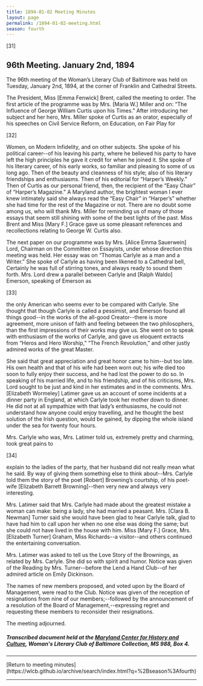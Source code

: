 ```yaml
---
title: 1894-01-02 Meeting Minutes
layout: page
permalink: /1894-01-02-meeting.html
season: fourth
---
```


<style>
    #maincontent{
        font-size:1.4em;
    }
</style>
[31]

## 96th Meeting. January 2nd, 1894

The 96th meeting of the Woman’s Literary Club of Baltimore was held on Tuesday, January 2nd, 1894, at the corner of Franklin and Cathedral Streets.

The President, Miss [Emma Fenwick] Brent, called the meeting to order. The first article of the programme was by Mrs. [Maria W.] Miller and on: “The Influence of George William Curtis upon his Times.” After introducing her subject and her hero, Mrs. Miller spoke of Curtis as an orator, especially of his speeches on Civil Service Reform, on Education, on Fair Play for

[32]

Women, on Modern Infidelity, and on other subjects. She spoke of his political career--of his leaving his party, where he believed his party to have left the high principles he gave it credit for when he joined it. She spoke of his literary career, of his early works, so familiar and pleasing to some of us long ago. Then of the beauty and cleanness of his style; also of his literary friendships and enthusiasms. Then of his editorial for “Harper’s Weekly.” Then of Curtis as our personal friend, then, the recipient of the “Easy Chair” of “Harper’s Magazine.” A Maryland author, the brightest woman I ever knew intimately said she always read the “Easy Chair” in “Harper’s” whether she had time for the rest of the Magazine or not. There are no doubt some among us, who will thank Mrs. Miller for reminding us of many of those essays that seem still shining with some of the best lights of the past. Miss Brent and Miss [Mary F.] Grace gave us some pleasant references and recollections relating to George W. Curtis also.

The next paper on our programme was by Mrs. [Alice Emma Sauerwein] Lord, Chairman on the Committee on Essayists, under whose direction this meeting was held. Her essay was on “Thomas Carlyle as a man and a Writer.” She spoke of Carlyle as having been likened to a Cathedral bell, Certainly he was full of stirring tones, and always ready to sound them forth. Mrs. Lord drew a parallel between Carlyle and [Ralph Waldo] Emerson, speaking of Emerson as

[33]

the only American who seems ever to be compared with Carlyle. She thought that though Carlyle is called a pessimist, and Emerson found all things good--in the works of the all-good Creator--there is more agreement, more unison of faith and feeling between the two philosophers, than the first impressions of their works may give us. She went on to speak with enthusiasm of the works of Carlyle, and gave us eloquent extracts from “Heros and Hero Worship,” “The French Revolution,” and other justly admired works of the great Master.

She said that great appreciation and great honor came to him--but too late. His own health and that of his wife had been worn out; his wife died too soon to fully enjoy their success, and he had lost the power to do so. In speaking of his married life, and to his friendship, and of his criticisms, Mrs. Lord sought to be just and kind in her estimates and in the comments. Mrs. [Elizabeth Wormeley] Latimer gave us an account of some incidents at a dinner party in England, at which Carlyle took her mother down to dinner. He did not at all sympathize with that lady’s enthusiasms, he could not understand how anyone could enjoy travelling, and he thought the best solution of the Irish question, would be gained, by dipping the whole island under the sea for twenty four hours.

Mrs. Carlyle who was, Mrs. Latimer told us, extremely pretty and charming, took great pains to

[34]

explain to the ladies of the party, that her husband did not really mean what he said. By way of giving them something else to think about--Mrs. Carlyle told them the story of the poet [Robert] Browning’s courtship, of his poet-wife [Elizabeth Barrett Browning]--then very new and always very interesting.

Mrs. Latimer said that Mrs. Carlyle had made about the greatest mistake a woman can make: being a lady, she had married a peasant. Mrs. [Clara B. Newman] Turner said she would have been glad to hear Carlyle talk, glad to have had him to call upon her when no one else was doing the same; but she could not have lived in the house with him. Miss [Mary F.] Grace, Mrs. [Elizabeth Turner] Graham, Miss Richards--a visitor--and others continued the entertaining conversation.

Mrs. Latimer was asked to tell us the Love Story of the Brownings, as related by Mrs. Carlyle. She did so with spirit and humor. Notice was given of the Reading by Mrs. Turner--before the Lend a Hand Club--of her admired article on Emily Dickinson.

The names of new members proposed, and voted upon by the Board of Management, were read to the Club. Notice was given of the reception of resignations from nine of our members;--followed by the announcement of a resolution of the Board of Management,--expressing regret and requesting these members to reconsider their resignations.

The meeting adjourned.
##### Transcribed document held at the [Maryland Center for History and Culture](http://mdhs.org/), Woman's Literary Club of Baltimore Collection, MS 988, Box 4. 

<hr>
[Return to meeting minutes](https://wlcb.github.io/archive/search/index.html?q=%2Bseason%3Afourth)
<hr>
